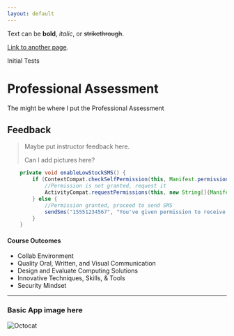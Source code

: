 ```yaml
---
layout: default
---
```


Text can be **bold**, _italic_, or ~~strikethrough~~.

[Link to another page](./test-page.html).

Initial Tests

# Professional Assessment

The might be where I put the Professional Assessment

## Feedback

> Maybe put instructor feedback here.
>
> Can I add pictures here?

```java
    private void enableLowStockSMS() {
        if (ContextCompat.checkSelfPermission(this, Manifest.permission.SEND_SMS) != PackageManager.PERMISSION_GRANTED) {
            //Permission is not granted, request it
            ActivityCompat.requestPermissions(this, new String[]{Manifest.permission.SEND_SMS}, SMS_PERMISSION_REQUEST_CODE);
        } else {
            //Permission granted, proceed to send SMS
            sendSms("15551234567", "You've given permission to receive texts");
        }
    }
```



#### Course Outcomes

*   Collab Environment
*   Quality Oral, Written, and Visual Communication
*   Design and Evaluate Computing Solutions
*   Innovative Techniques, Skills, & Tools
*   Security Mindset

* * *

### Basic App image here

![Octocat](https://github.githubassets.com/images/icons/emoji/octocat.png)

